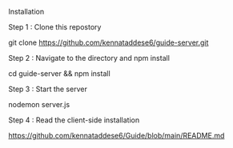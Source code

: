Installation

Step 1 : Clone this repostory

git clone https://github.com/kennataddese6/guide-server.git

Step 2 : Navigate to the directory and npm install

cd guide-server && npm install

Step 3 : Start the server

nodemon server.js

Step 4 : Read the client-side installation

https://github.com/kennataddese6/Guide/blob/main/README.md

